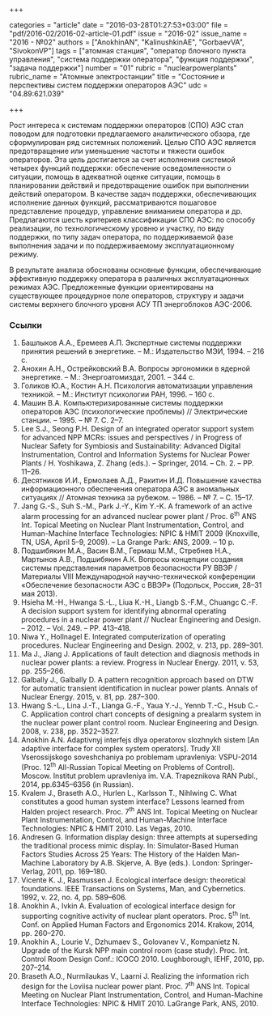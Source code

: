 +++

categories = "article"
date = "2016-03-28T01:27:53+03:00"
file = "pdf/2016-02/2016-02-article-01.pdf"
issue = "2016-02"
issue_name = "2016 - №02"
authors = ["AnokhinAN", "KalinushkinAE", "GorbaevVA", "SivokonVP"]
tags = ["атомная станция", "оператор блочного пункта управления", "система поддержки оператора", "функция поддержки", "задача поддержки"]
number = "01"
rubric = "nuclearpowerplants"
rubric_name = "Aтомные электростанции"
title = "Cостояние и перспективы систем поддержки операторов AЭС"
udc = "04.89:621.039"


+++


Рост интереса к системам поддержки операторов (СПО) АЭС стал поводом для подготовки предлагаемого аналитического обзора, где сформулирован ряд системных положений. 
Целью СПО АЭС является предотвращение или уменьшение частоты и тяжести ошибок операторов. 
Эта цель достигается за счет исполнения системой четырех функций поддержки: обеспечение осведомленности о ситуации, помощь в адекватной оценке ситуации, помощь в планировании действий и предотвращение ошибок при выполнении действий оператором. 
В качестве задач поддержки, обеспечивающих исполнение данных функций, рассматриваются пошаговое представление процедур, управление вниманием оператора и др. Предлагаются шесть критериев классификации СПО АЭС: по способу реализации, по технологическому уровню и участку, по виду поддержки, по типу задач оператора, по поддерживаемой фазе выполнения задачи и по поддерживаемому эксплуатационному режиму.

В результате анализа обоснованы основные функции, обеспечивающие эффективную поддержку оператора в различных эксплуатационных режимах АЭС. 
Предложенные функции ориентированы на существующее процедурное поле операторов, структуру и задачи системы верхнего блочного уровня АСУ ТП энергоблоков АЭС-2006.

### Ссылки

1. Башлыков А.А., Еремеев А.П. Экспертные системы поддержки принятия решений в энергетике. – М.: Издательство МЭИ, 1994. – 216 c.
2. Анохин А.Н., Острейковский В.А. Вопросы эргономики в ядерной энергетике. – М.: Энергоатомиздат, 2001. – 344 с.
3. Голиков Ю.А., Костин А.Н. Психология автоматизации управления техникой. – М.: Институт психологии РАН, 1996. – 160 с.
4. Машин В.А. Компьютеризированные системы поддержки операторов АЭС (психологические проблемы) // Электрические станции. – 1995. – № 7. С. 2–7.
5. Lee S.J., Seong P.H. Design of an integrated operator support system for advanced NPP MCRs: issues and perspectives / in Progress of Nuclear Safety for Symbiosis and Sustainability: Advanced Digital Instrumentation, Control and Information Systems for Nuclear Power Plants / H. Yoshikawa, Z. Zhang (eds.). – Springer, 2014. – Ch. 2. – PP. 11–26.
6. Десятников И.И., Ермолаев А.Д., Ракитин И.Д. Повышение качества информационного обеспечения оператора АЭС в аномальных ситуациях // Атомная техника за рубежом. – 1986. – № 7. – С. 15–17.
7. Jang G.-S., Suh S.-M., Park J.-Y., Kim Y.-K. A framework of an active alarm processing for an advanced nuclear power plant / Proc. 6<sup>th</sup> ANS Int. Topical Meeting on Nuclear Plant Instrumentation, Control, and Human-Machine Interface Technologies: NPIC & HMIT 2009 (Knoxville, TN, USA, April 5–9, 2009). – La Grange Park: ANS, 2009. – 10 p.
8. Подшибякин М.А., Васин В.М., Гермаш М.М., Стребнев Н.А., Мартынов А.В., Подшибякин А.К. Вопросы концепции создания системы представления параметров безопасности РУ ВВЭР / Материалы VIII Международной научно-технической конференции «Обеспечение безопасности АЭС с ВВЭР» (Подольск, Россия, 28–31 мая 2013).
9. Hsieha M.-H., Hwanga S.-L., Liua K.-H., Liangb S.-F.M., Chuangc C.-F. A decision support system for identifying abnormal operating procedures in a nuclear power plant // Nuclear Engineering and Design. – 2012. – Vol. 249. – PP. 413–418.
10. Niwa Y., Hollnagel E. Integrated computerization of operating procedures. Nuclear Engineering and Design. 2002, v. 213, pp. 289–301.
11. Ma J., Jiang J. Applications of fault detection and diagnosis methods in nuclear power plants: a review. Progress in Nuclear Energy. 2011, v. 53, pp. 255–266.
12. Galbally J., Galbally D. A pattern recognition approach based on DTW for automatic transient identification in nuclear power plants. Annals of Nuclear Energy. 2015, v. 81, pp. 287–300.
13. Hwang S.-L., Lina J.-T., Lianga G.-F., Yaua Y.-J., Yennb T.-C., Hsub C.-C. Application control chart concepts of designing a prealarm system in the nuclear power plant control room. Nuclear Engineering and Design. 2008, v. 238, pp. 3522–3527.
14. Anokhin A.N. Adaptivnyj interfejs dlya operatorov slozhnykh sistem [An adaptive interface for complex system operators]. Trudy XII Vserossijskogo soveshchaniya po problemam upravleniya: VSPU-2014 (Proc. 12<sup>th</sup> All-Russian Topical Meeting on Problems of Control). Moscow. Institut problem upravleniya im. V.A. Trapeznikova RAN Publ., 2014, pp.6345–6356 (in Russian).
15. Kvalem J., Braseth A.O., Hurlen L., Karlsson T., Nihlwing C. What constitutes a good human system interface? Lessons learned from Halden project research. Proc. 7<sup>th</sup> ANS Int. Topical Meeting on Nuclear Plant Instrumentation, Control, and Human-Machine Interface Technologies: NPIC & HMIT 2010. Las Vegas, 2010.
16. Andresen G. Information display design: three attempts at superseding the traditional process mimic display. In: Simulator-Based Human Factors Studies Across 25 Years: The History of the Halden Man-Machine Laboratory by A.B. Skjerve, A. Bye (eds.). London: Springer-Verlag, 2011, pp. 169–180.
17. Vicente K. J., Rasmussen J. Ecological interface design: theoretical foundations. IEEE Transactions on Systems, Man, and Cybernetics. 1992, v. 22, no. 4, pp. 589–606.
18. Anokhin A., Ivkin A. Evaluation of ecological interface design for supporting cognitive activity of nuclear plant operators. Proc. 5<sup>th</sup> Int. Conf. on Applied Human Factors and Ergonomics 2014. Krakow, 2014, pp. 260–270.
19. Anokhin A., Lourie V., Dzhumaev S., Golovanev V., Kompanietz N. Upgrade of the Kursk NPP main control room (case study). Proc. Int. Control Room Design Conf.: ICOCO 2010. Loughborough, IEHF, 2010, pp. 207–214.
20. Braseth A.O., Nurmilaukas V., Laarni J. Realizing the information rich design for the Loviisa nuclear power plant. Proc. 7<sup>th</sup> ANS Int. Topical Meeting on Nuclear Plant Instrumentation, Control, and Human-Machine Interface Technologies: NPIC & HMIT 2010. LaGrange Park, ANS, 2010.
